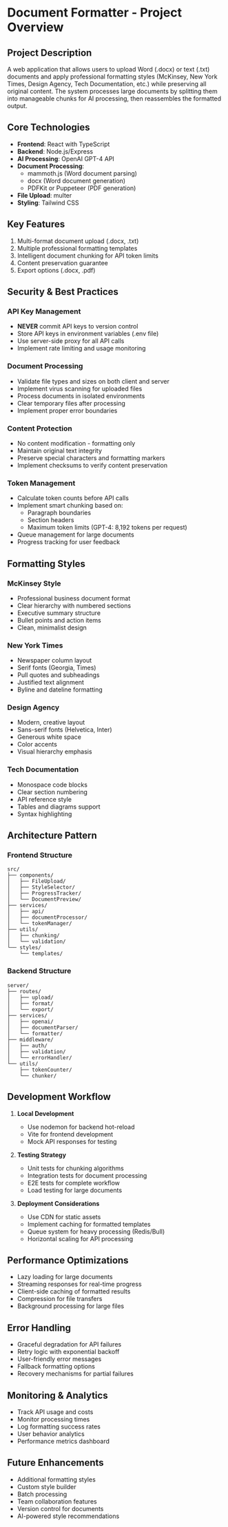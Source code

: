 # Document Formatter - Project Overview

## Project Description
A web application that allows users to upload Word (.docx) or text (.txt) documents and apply professional formatting styles (McKinsey, New York Times, Design Agency, Tech Documentation, etc.) while preserving all original content. The system processes large documents by splitting them into manageable chunks for AI processing, then reassembles the formatted output.

## Core Technologies
- **Frontend**: React with TypeScript
- **Backend**: Node.js/Express
- **AI Processing**: OpenAI GPT-4 API
- **Document Processing**:
  - mammoth.js (Word document parsing)
  - docx (Word document generation)
  - PDFKit or Puppeteer (PDF generation)
- **File Upload**: multer
- **Styling**: Tailwind CSS

## Key Features
1. Multi-format document upload (.docx, .txt)
2. Multiple professional formatting templates
3. Intelligent document chunking for API token limits
4. Content preservation guarantee
5. Export options (.docx, .pdf)

## Security & Best Practices

### API Key Management
- **NEVER** commit API keys to version control
- Store API keys in environment variables (.env file)
- Use server-side proxy for all API calls
- Implement rate limiting and usage monitoring

### Document Processing
- Validate file types and sizes on both client and server
- Implement virus scanning for uploaded files
- Process documents in isolated environments
- Clear temporary files after processing
- Implement proper error boundaries

### Content Protection
- No content modification - formatting only
- Maintain original text integrity
- Preserve special characters and formatting markers
- Implement checksums to verify content preservation

### Token Management
- Calculate token counts before API calls
- Implement smart chunking based on:
  - Paragraph boundaries
  - Section headers
  - Maximum token limits (GPT-4: 8,192 tokens per request)
- Queue management for large documents
- Progress tracking for user feedback

## Formatting Styles

### McKinsey Style
- Professional business document format
- Clear hierarchy with numbered sections
- Executive summary structure
- Bullet points and action items
- Clean, minimalist design

### New York Times
- Newspaper column layout
- Serif fonts (Georgia, Times)
- Pull quotes and subheadings
- Justified text alignment
- Byline and dateline formatting

### Design Agency
- Modern, creative layout
- Sans-serif fonts (Helvetica, Inter)
- Generous white space
- Color accents
- Visual hierarchy emphasis

### Tech Documentation
- Monospace code blocks
- Clear section numbering
- API reference style
- Tables and diagrams support
- Syntax highlighting

## Architecture Pattern

### Frontend Structure
```
src/
├── components/
│   ├── FileUpload/
│   ├── StyleSelector/
│   ├── ProgressTracker/
│   └── DocumentPreview/
├── services/
│   ├── api/
│   ├── documentProcessor/
│   └── tokenManager/
├── utils/
│   ├── chunking/
│   └── validation/
└── styles/
    └── templates/
```

### Backend Structure
```
server/
├── routes/
│   ├── upload/
│   ├── format/
│   └── export/
├── services/
│   ├── openai/
│   ├── documentParser/
│   └── formatter/
├── middleware/
│   ├── auth/
│   ├── validation/
│   └── errorHandler/
└── utils/
    ├── tokenCounter/
    └── chunker/
```

## Development Workflow

1. **Local Development**
   - Use nodemon for backend hot-reload
   - Vite for frontend development
   - Mock API responses for testing

2. **Testing Strategy**
   - Unit tests for chunking algorithms
   - Integration tests for document processing
   - E2E tests for complete workflow
   - Load testing for large documents

3. **Deployment Considerations**
   - Use CDN for static assets
   - Implement caching for formatted templates
   - Queue system for heavy processing (Redis/Bull)
   - Horizontal scaling for API processing

## Performance Optimizations

- Lazy loading for large documents
- Streaming responses for real-time progress
- Client-side caching of formatted results
- Compression for file transfers
- Background processing for large files

## Error Handling

- Graceful degradation for API failures
- Retry logic with exponential backoff
- User-friendly error messages
- Fallback formatting options
- Recovery mechanisms for partial failures

## Monitoring & Analytics

- Track API usage and costs
- Monitor processing times
- Log formatting success rates
- User behavior analytics
- Performance metrics dashboard

## Future Enhancements

- Additional formatting styles
- Custom style builder
- Batch processing
- Team collaboration features
- Version control for documents
- AI-powered style recommendations